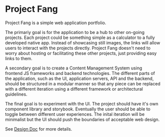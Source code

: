 # Project Fang
Project Fang is a simple web application portfolio. 

The primariy goal is for the application to be a hub to other on-going projects. Each project could be something simple as a calculator to a fully developed native app. Instead of showcasing still images, the links will allow users to interact with the projects directly. Project Fang doesn't need to worry about hosting or facilitating these other projects, just providing easy links to them.

A secondary goal is to create a Content Management System using frontend JS frameworks and backend technologies. The different parts of the application, such as the UI, application servers, API and the backend, should be structured in a modular manner so that any piece can be replaced with a different iteration using a different framework or architectural guidelines.

The final goal is to experiment with the UI. The project should have it's own component library and storybook. Eventually the user should be able to toggle between different user experiences. The inital iteration will be minimalist but the UI should push the boundaries of acceptable web design.


See [Design Doc][designDoc] for more details.

[designDoc]: (./DESIGN_DOC.md)